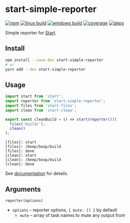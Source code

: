 # start-simple-reporter

[![npm](https://img.shields.io/npm/v/start-simple-reporter.svg?style=flat-square)](https://www.npmjs.com/package/start-simple-reporter)
[![linux build](https://img.shields.io/travis/start-runner/simple-reporter/master.svg?label=linux&style=flat-square)](https://travis-ci.org/start-runner/simple-reporter)
[![windows build](https://img.shields.io/appveyor/ci/start-runner/simple-reporter/master.svg?label=windows&style=flat-square)](https://ci.appveyor.com/project/start-runner/simple-reporter)
[![coverage](https://img.shields.io/codecov/c/github/start-runner/simple-reporter/master.svg?style=flat-square)](https://codecov.io/github/start-runner/simple-reporter)
[![deps](https://img.shields.io/gemnasium/start-runner/simple-reporter.svg?style=flat-square)](https://gemnasium.com/start-runner/simple-reporter)

Simple reporter for [Start](https://github.com/start-runner/start).

## Install

```sh
npm install --save-dev start-simple-reporter
# or
yarn add --dev start-simple-reporter
```

## Usage

```js
import start from 'start';
import reporter from 'start-simple-reporter';
import files from 'start-files';
import clean from 'start-clean';

export const cleanBuild = () => start(reporter())(
  files('build/'),
  clean()
);
```

```
[files]: start
[files]: /beep/boop/build
[files]: done
[clean]: start
[clean]: /beep/boop/build
[clean]: done
```

See [documentation](https://github.com/start-runner/start#readme) for details.

## Arguments

`reporter(options)`

* `options` – reporter options, `{ mute: [] }` by default
  * `mute` – array of task names to mute any output from
